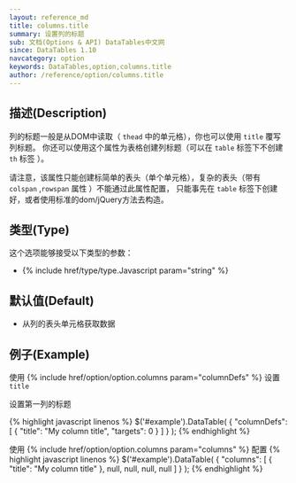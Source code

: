 ```yaml
---
layout: reference_md
title: columns.title
summary: 设置列的标题
sub: 文档(Options & API) DataTables中文网
since: DataTables 1.10
navcategory: option
keywords: DataTables,option,columns.title
author: /reference/option/columns.title
---
```


## 描述(Description)
列的标题一般是从DOM中读取（ `thead` 中的单元格），你也可以使用 `title` 覆写列标题。
你还可以使用这个属性为表格创建列标题（可以在 `table` 标签下不创建 `th` 标签 ）。

请注意，该属性只能创建标简单的表头（单个单元格），复杂的表头（带有 `colspan` ,`rowspan` 属性 ）不能通过此属性配置，
只能事先在 `table` 标签下创建好，或者使用标准的dom/jQuery方法去构造。

## 类型(Type)
这个选项能够接受以下类型的参数：

- {% include href/type/type.Javascript param="string" %}

## 默认值(Default)

- 从列的表头单元格获取数据

## 例子(Example)
使用 {% include href/option/option.columns param="columnDefs" %} 设置 `title`

设置第一列的标题

{% highlight javascript linenos %}
$('#example').DataTable( {
  "columnDefs": [
      { "title": "My column title", "targets": 0 }
    ]
} );
{% endhighlight %}

使用 {% include href/option/option.columns param="columns" %} 配置
{% highlight javascript linenos %}
$('#example').DataTable( {
  "columns": [
      { "title": "My column title" },
      null,
      null,
      null,
      null
    ]
} );
{% endhighlight %}
